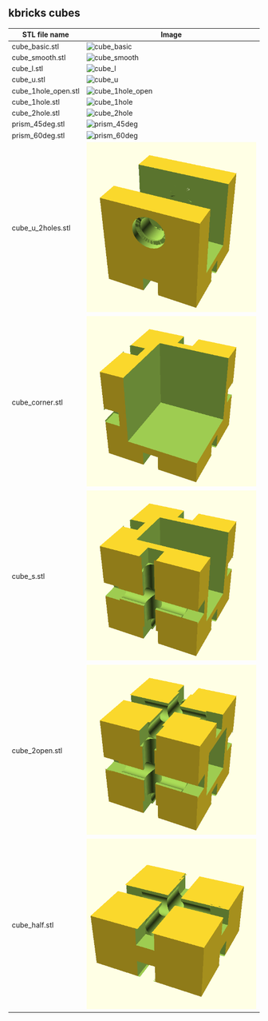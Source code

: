 ## kbricks cubes

STL file name | Image
--------------|------
cube_basic.stl | ![cube_basic](../../img/cubes/cube_basic.png)
cube_smooth.stl | ![cube_smooth](../../img/cubes/cube_smooth.png)
cube_l.stl | ![cube_l](../../img/cubes/cube_l.png)
cube_u.stl | ![cube_u](../../img/cubes/cube_u.png)
cube_1hole_open.stl | ![cube_1hole_open](../../img/cubes/cube_1hole_open.png)
cube_1hole.stl | ![cube_1hole](../../img/cubes/cube_1hole.png)
cube_2hole.stl | ![cube_2hole](../../img/cubes/cube_2hole.png)
prism_45deg.stl | ![prism_45deg](../../img/cubes/prism_45deg.png)
prism_60deg.stl | ![prism_60deg](../../img/cubes/prism_60deg.png)
cube_u_2holes.stl | ![cube_u_2holes](../../img/cubes/cube_u_2holes.png)
cube_corner.stl | ![cube_corner](../../img/cubes/cube_corner.png)
cube_s.stl | ![cube_s](../../img/cubes/cube_s.png)
cube_2open.stl | ![cube_2open](../../img/cubes/cube_2open.png)
cube_half.stl | ![cube_half](../../img/cubes/cube_half.png)
